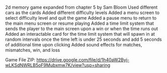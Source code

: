 2d memory game expanded from chapter 5 by Sam Bloom
Used different cars as the cards
Added different difficulty levels
Added a menu screen to select difficulty level and quit the game
Added a pause menu to return to the main menu screen or resume playing
Added a time limit system that sends the player to the main screen upon a win or when the time runs out
Added an interactable card for the time limit system that will spawn in at random intervals once the time left is under 25 seconds and add 5 seconds of additional time upon clicking
Added sound effects for matches, mismatches, win, and loss

Game File ZIP: https://drive.google.com/file/d/1h40aW2Byj-wLKSdNWRLB5oF9Mubxmw7K/view?usp=sharing

